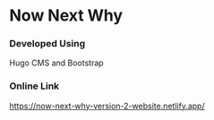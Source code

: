 # Now Next Why

### Developed Using
Hugo CMS and Bootstrap

### Online Link
https://now-next-why-version-2-website.netlify.app/
